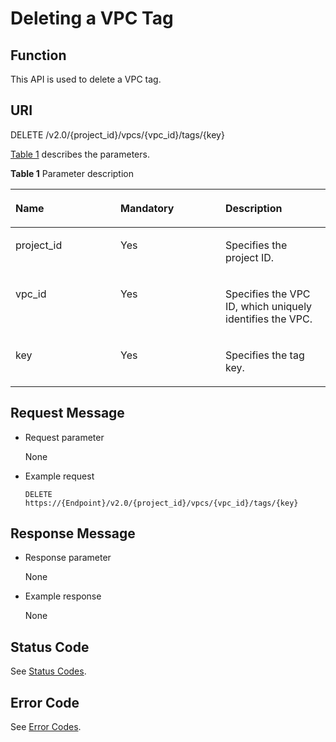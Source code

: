 # Deleting a VPC Tag<a name="vpc_tag_0003"></a>

## Function<a name="section18353123911819"></a>

This API is used to delete a VPC tag.

## URI<a name="section14354143910188"></a>

DELETE /v2.0/\{project\_id\}/vpcs/\{vpc\_id\}/tags/\{key\}

[Table 1](#table27380479)  describes the parameters.

**Table  1**  Parameter description

<a name="table27380479"></a>
<table><thead align="left"><tr id="row28751554"><th class="cellrowborder" valign="top" width="33.33333333333333%" id="mcps1.2.4.1.1"><p id="p47174532"><a name="p47174532"></a><a name="p47174532"></a><strong id="b1513315244434"><a name="b1513315244434"></a><a name="b1513315244434"></a>Name</strong></p>
</th>
<th class="cellrowborder" valign="top" width="33.33333333333333%" id="mcps1.2.4.1.2"><p id="p63040734"><a name="p63040734"></a><a name="p63040734"></a><strong id="b19641317439"><a name="b19641317439"></a><a name="b19641317439"></a>Mandatory</strong></p>
</th>
<th class="cellrowborder" valign="top" width="33.33333333333333%" id="mcps1.2.4.1.3"><p id="p6025849"><a name="p6025849"></a><a name="p6025849"></a><strong id="b09021940114320"><a name="b09021940114320"></a><a name="b09021940114320"></a>Description</strong></p>
</th>
</tr>
</thead>
<tbody><tr id="row18331773"><td class="cellrowborder" valign="top" width="33.33333333333333%" headers="mcps1.2.4.1.1 "><p id="p8478608"><a name="p8478608"></a><a name="p8478608"></a>project_id</p>
</td>
<td class="cellrowborder" valign="top" width="33.33333333333333%" headers="mcps1.2.4.1.2 "><p id="p15678685"><a name="p15678685"></a><a name="p15678685"></a>Yes</p>
</td>
<td class="cellrowborder" valign="top" width="33.33333333333333%" headers="mcps1.2.4.1.3 "><p id="p10487112"><a name="p10487112"></a><a name="p10487112"></a>Specifies the project ID. </p>
</td>
</tr>
<tr id="row21254748"><td class="cellrowborder" valign="top" width="33.33333333333333%" headers="mcps1.2.4.1.1 "><p id="p43913021"><a name="p43913021"></a><a name="p43913021"></a>vpc_id</p>
</td>
<td class="cellrowborder" valign="top" width="33.33333333333333%" headers="mcps1.2.4.1.2 "><p id="p184914"><a name="p184914"></a><a name="p184914"></a>Yes</p>
</td>
<td class="cellrowborder" valign="top" width="33.33333333333333%" headers="mcps1.2.4.1.3 "><p id="p14978051"><a name="p14978051"></a><a name="p14978051"></a>Specifies the VPC ID, which uniquely identifies the VPC.</p>
</td>
</tr>
<tr id="row11233144410514"><td class="cellrowborder" valign="top" width="33.33333333333333%" headers="mcps1.2.4.1.1 "><p id="p8234174425110"><a name="p8234174425110"></a><a name="p8234174425110"></a>key</p>
</td>
<td class="cellrowborder" valign="top" width="33.33333333333333%" headers="mcps1.2.4.1.2 "><p id="p11234114455116"><a name="p11234114455116"></a><a name="p11234114455116"></a>Yes</p>
</td>
<td class="cellrowborder" valign="top" width="33.33333333333333%" headers="mcps1.2.4.1.3 "><p id="p3234194414511"><a name="p3234194414511"></a><a name="p3234194414511"></a>Specifies the tag key.</p>
</td>
</tr>
</tbody>
</table>

## Request Message<a name="section1936363912184"></a>

-   Request parameter

    None


-   Example request

    ```
    DELETE https://{Endpoint}/v2.0/{project_id}/vpcs/{vpc_id}/tags/{key}
    ```


## Response Message<a name="section13631839191813"></a>

-   Response parameter

    None


-   Example response

    None


## Status Code<a name="section31981619"></a>

See  [Status Codes](status-codes.md).

## Error Code<a name="section85821649202813"></a>

See  [Error Codes](error-codes.md).

